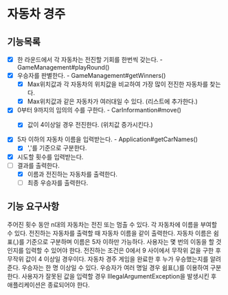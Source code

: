 
# 자동차 경주

## 기능목록

- [x] 한 라운드에서 각 자동차는 전진할 기회를 한번씩 갖는다. - GameManagement#playRound()
- [x] 우승자를 판별한다. - GameManagement#getWinners()
    - [x] Max위치값과 각 자동차의 위치값을 비교하여 가장 많이 전진한 자동차를 찾는다.
    - [x] Max위치값과 같은 자동차가 여러대일 수 있다. (리스트에 추가한다.)
- [x] 0부터 9까지의 임의의 수를 구한다. - CarInformantion#move()
    - [x] 값이 4이상일 경우 전진한다. (위치값 증가시킨다.)


- [x] 5자 이하의 자동차 이름을 입력받는다. - Application#getCarNames()
    - [x] ','를 기준으로 구분한다.
- [x] 시도할 횟수를 입력받는다.
- [ ] 결과를 출력한다.
    - [x] 이름과 전진하는 자동차를 출력한다.
    - [ ] 최종 우승자를 출력한다.

## 기능 요구사항
주어진 횟수 동안 n대의 자동차는 전진 또는 멈출 수 있다.
각 자동차에 이름을 부여할 수 있다. 전진하는 자동차를 출력할 때 자동차 이름을 같이 출력한다.
자동차 이름은 쉼표(,)를 기준으로 구분하며 이름은 5자 이하만 가능하다.
사용자는 몇 번의 이동을 할 것인지를 입력할 수 있어야 한다.
전진하는 조건은 0에서 9 사이에서 무작위 값을 구한 후 무작위 값이 4 이상일 경우이다.
자동차 경주 게임을 완료한 후 누가 우승했는지를 알려준다. 우승자는 한 명 이상일 수 있다.
우승자가 여러 명일 경우 쉼표(,)를 이용하여 구분한다.
사용자가 잘못된 값을 입력할 경우 IllegalArgumentException을 발생시킨 후 애플리케이션은 종료되어야 한다.